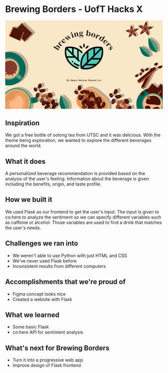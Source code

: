 # Brewing Borders - UofT Hacks X
![logo](images/brewing_borders.jpg)
## Inspiration
We got a free bottle of oolong tea from UTSC and it was delicious. With the theme being exploration, we wanted to explore the different beverages around the world.

## What it does
A personalized beverage recommendation is provided based on the analysis of the user's feeling. Information about the beverage is given including the benefits, origin, and taste profile.

## How we built it
We used Flask as our frontend to get the user's input. The input is given to co:here to analyze the sentiment so we can specify different variables such as caffeine or alcohol. Those variables are used to find a drink that matches the user's needs.

## Challenges we ran into
- We weren't able to use Python with just HTML and CSS
- We've never used Flask before
- Inconsistent results from different computers

## Accomplishments that we're proud of
- Figma concept looks nice
- Created a website with Flask

## What we learned
- Some basic Flask
- co:here API for sentiment analysis

## What's next for Brewing Borders
- Turn it into a progressive web app
- Improve design of Flask frontend

